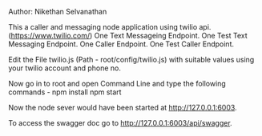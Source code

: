 Author: Nikethan Selvanathan

This a caller and messaging node application using twilio api. (https://www.twilio.com/)
  One Text Messageing Endpoint.
  One Test Text Messaging Endpoint.
  One Caller Endpoint.
  One Test Caller Endpoint.

Edit the File twilio.js (Path - root/config/twilio.js) with suitable values using your twilio account and phone no.

Now go in to root and open Command Line and type the following commands - 
  npm install
  npm start
  
Now the node sever would have been started at http://127.0.0.1:6003.

To access the swagger doc go to http://127.0.0.1:6003/api/swagger.
